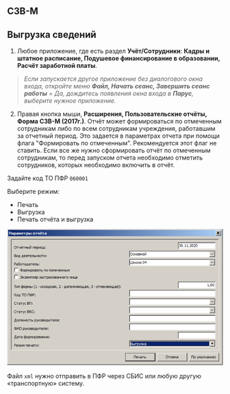## СЗВ-М

## Выгрузка сведений

1. Любое приложение, где есть раздел **Учёт/Сотрудники**: **Кадры и штатное расписание, Подушевое финансирование в образовании, Расчёт заработной платы**.

> _Если запускается другое приложение без диалогового окна входа, откройте меню **Файл, Начать сеанс, Завершить сеанс работы** = Да, дождитесь появления окна входа в **Парус**, выберите нужное приложение._

2. Правая кнопка мыши, **Расширения, Пользовательские отчёты, Форма СЗВ-М (2017г.)**. Отчёт может формироваться по отмеченным сотрудникам либо по всем сотрудникам учреждения, работавшим за отчетный период.  Это задается в параметрах отчета при помощи флага "Формировать по отмеченным". Рекомендуется этот флаг не ставить. Если все же нужно сформировать отчёт по отмеченным сотрудникам, то перед запуском отчета необходимо отметить сотрудников, которых необходимо включить в отчёт.

Задайте код ТО ПФР `060001`

Выберите режим:
* Печать
* Выгрузка
* Печать отчёта и выгрузка

![Параметры отчёта](images/szv-m_param.png)

Файл `xml` нужно отправить в ПФР через СБИС или любую другую «транспортную» систему.